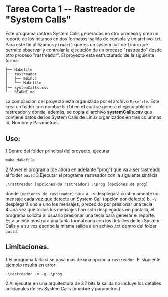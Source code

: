 # Tarea Corta 1 -- Rastreador de "System Calls"
Este programa rastrea System Calls generados en otro proceso y crea un reporte de los mismos en dos formatos: salida de consola y un archivo .txt. Para este fin utilizamos `ptrace()` que es un system call de Linux que permite observar y controlar la ejecución de un proceso "rastreado" desde otro proceso "rastreador".
El proyecto esta estructurado de la siguiente forma.
```
├── Makefile
├── rastreador
│   ├── main.c
│   └── Makefile
│── systemCalls.csv
└── README.md
```
La compilación del proyecto esta organizada por el archivo `Makefile`. Este crea un folder con nombre `build` en el cual se genera el ejecutable de rastreador y donde, además, se copia el archivo **systemCalls.csv** que contiene datos de los System Calls de Linux organizados en tres columnas: Id, Nombre y Parametros.
## Uso:
1.Dentro del folder principal del proyecto, ejecutar
```
make Makefile
```
2.Mover el programa (de ahora en adelante "prog") que va a ser rastreado al folder `build`
3.Ejecutar el programa rastreador con la siguiente sintáxis
```
.\rastreador [opciones de rastreador] .\prog [opciones de prog]
```
donde `[opciones de rastreador]` son:
a. `-v` desplegará continuamente un mensaje cada vez que detecte un System Call (opción por defecto)
b. `-V` desplegará uno a uno los mensajes, precedido por presionar una tecla
4.Una vez que todos los mensajes han sido desplegados en pantalla, el programa solicita al usuario presionar una tecla para generar el reporte. Esta acción mostrara una tabla formateada con los detalles de los System Calls y a su vez escribe la misma salida a un achivo .txt dentro del folder `build`.
## Limitaciones.
1.El programa falla si se pasa mas de una opcion a `rastreador`. El siguiente ejemplo resulta en error:
```
.\rastreador -v -g .\prog
```
2.Al ejecutar en una arquitectura de 32 bits la salida no incluye los detalles adicionales de los System Calls (nombre y parametros)